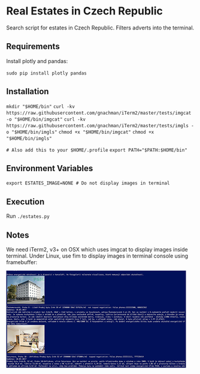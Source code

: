 Real Estates in Czech Republic
==============================

Search script for estates in Czech Republic. Filters adverts into the terminal.


Requirements
------------

Install plotly and pandas:

`sudo pip install plotly pandas`

Installation
------------

`mkdir "$HOME/bin"`
`curl -kv https://raw.githubusercontent.com/gnachman/iTerm2/master/tests/imgcat -o "$HOME/bin/imgcat"`
`curl -kv https://raw.githubusercontent.com/gnachman/iTerm2/master/tests/imgls -o "$HOME/bin/imgls"`
`chmod +x "$HOME/bin/imgcat"`
`chmod +x "$HOME/bin/imgls"`

`# Also add this to your $HOME/.profile`
`export PATH="$PATH:$HOME/bin"`

Environment Variables
---------------------
`
export ESTATES_IMAGE=NONE # Do not display images in terminal
`

Execution
---------

Run `./estates.py`

Notes
-----

We need  iTerm2, v3+ on OSX which uses imgcat to display images inside terminal. Under Linux, use fim to display images in terminal console using framebuffer:

![Quick look on estates in terminal](https://github.com/mixaal/estates-search/raw/master/images/example.png)
